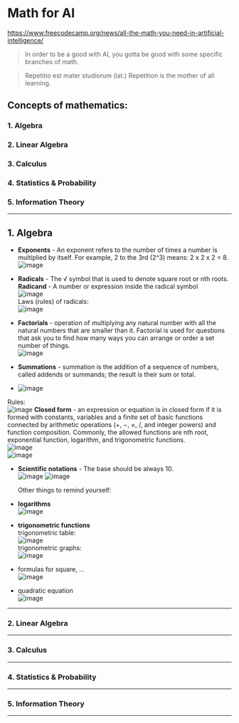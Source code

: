 # Math for AI  
https://www.freecodecamp.org/news/all-the-math-you-need-in-artificial-intelligence/   
> In order to be a good with AI, you gotta be good with some specific branches of math.

> Repetitio est mater studiorum (lat.) Repetition is the mother of all learning.
## Concepts of mathematics:
### 1. Algebra
### 2. Linear Algebra
### 3. Calculus
### 4. Statistics & Probability
### 5. Information Theory
-------------
## 1. Algebra
- **Exponents** - An exponent refers to the number of times a number is multiplied by itself. For example, 2 to the 3rd (2^3) means: 2 x 2 x 2 = 8.  
 ![image](https://github.com/user-attachments/assets/ddf2638d-1d76-4a2d-91cf-1bd547f0890f)


- **Radicals** - The √ symbol that is used to denote square root or nth roots.  
  **Radicand** - A number or expression inside the radical symbol  
  ![image](https://github.com/user-attachments/assets/23ba19a7-22ea-458d-b895-b9cf23e18577)  
Laws (rules) of radicals:  
  ![image](https://github.com/user-attachments/assets/f79ffa3d-5c38-4209-bdfa-2cb455ec4723)  

- **Factorials** - operation of multiplying any natural number with all the natural numbers that are smaller than it. Factorial is used for questions that ask you to find how many ways you can arrange or order a set number of things.  
  ![image](https://github.com/user-attachments/assets/fcd55b48-0527-4425-ad02-88047a894008)

- **Summations** - summation is the addition of a sequence of numbers, called addends or summands; the result is their sum or total. 
- ![image](https://github.com/user-attachments/assets/7fc453d2-8b42-4468-9cf9-222e4526fed3)  
  
Rules:  
  ![image](https://github.com/user-attachments/assets/908d59f6-3f4c-4e2e-adf0-e3b46ac571d0)
**Closed form** -  an expression or equation is in closed form if it is formed with constants, variables and a finite set of basic functions connected by arithmetic operations (+, −, ×, /, and integer powers) and function composition. Commonly, the allowed functions are nth root, exponential function, logarithm, and trigonometric functions.  
  ![image](https://github.com/user-attachments/assets/c5026161-8072-42ab-9456-ddfbb15623fd)  
 ![image](https://github.com/user-attachments/assets/f98c8c51-2338-49a5-ba83-8a60493d4e71)


- **Scientific notations** - The base should be always 10.  
  ![image](https://github.com/user-attachments/assets/5052e805-f55c-4aee-941f-0c0718a64594)
  ![image](https://github.com/user-attachments/assets/2ad8c7f6-6941-4bc6-ad26-133400d58a35)


  Other things to remind yourself:
- **logarithms**  
![image](https://github.com/user-attachments/assets/102e60ac-fd63-41c4-8a5f-80adafd2ec4c)  

 - **trigonometric functions**  
 trigonometric table:  
 ![image](https://github.com/user-attachments/assets/4c44723d-9ed1-4e0c-9ab0-fca361e4f513)   
 trigonometric graphs:  
 ![image](https://github.com/user-attachments/assets/d7cd6370-ec71-4728-aa28-8432947b7f5c)
- formulas for square, ...  
![image](https://github.com/user-attachments/assets/2c79baa9-b5c6-4345-bd5e-6fc775d6fd64)
- quadratic equation  
  ![image](https://github.com/user-attachments/assets/e97eb9e0-d85f-4f2a-a277-40b2a3e59fd4)


-------------

### 2. Linear Algebra

-------------
### 3. Calculus

-------------
### 4. Statistics & Probability

-------------
### 5. Information Theory

-------------
